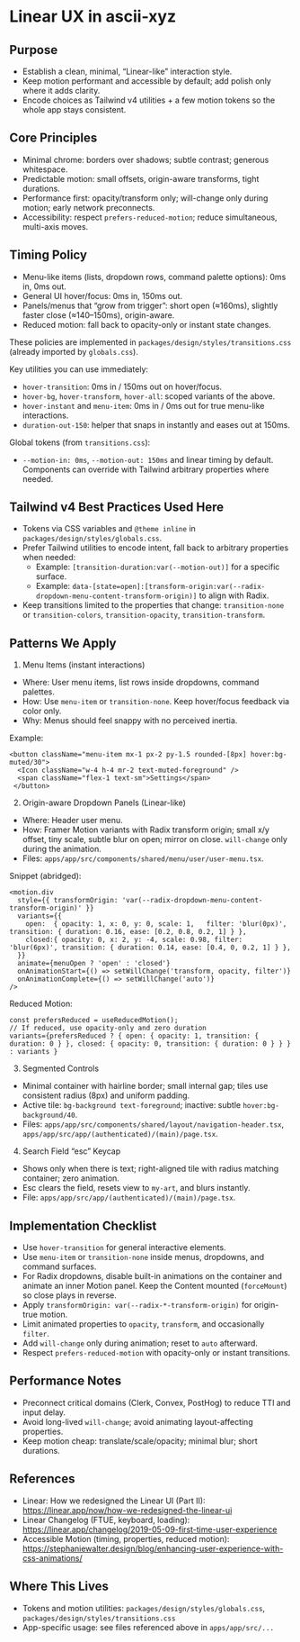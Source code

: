 # Linear UX in ascii-xyz

## Purpose
- Establish a clean, minimal, “Linear-like” interaction style.
- Keep motion performant and accessible by default; add polish only where it adds clarity.
- Encode choices as Tailwind v4 utilities + a few motion tokens so the whole app stays consistent.

## Core Principles
- Minimal chrome: borders over shadows; subtle contrast; generous whitespace.
- Predictable motion: small offsets, origin-aware transforms, tight durations.
- Performance first: opacity/transform only; will-change only during motion; early network preconnects.
- Accessibility: respect `prefers-reduced-motion`; reduce simultaneous, multi-axis moves.

## Timing Policy
- Menu-like items (lists, dropdown rows, command palette options): 0ms in, 0ms out.
- General UI hover/focus: 0ms in, 150ms out.
- Panels/menus that “grow from trigger”: short open (≈160ms), slightly faster close (≈140–150ms), origin-aware.
- Reduced motion: fall back to opacity-only or instant state changes.

These policies are implemented in `packages/design/styles/transitions.css` (already imported by `globals.css`).

Key utilities you can use immediately:
- `hover-transition`: 0ms in / 150ms out on hover/focus.
- `hover-bg`, `hover-transform`, `hover-all`: scoped variants of the above.
- `hover-instant` and `menu-item`: 0ms in / 0ms out for true menu-like interactions.
- `duration-out-150`: helper that snaps in instantly and eases out at 150ms.

Global tokens (from `transitions.css`):
- `--motion-in: 0ms`, `--motion-out: 150ms` and linear timing by default. Components can override with Tailwind arbitrary properties where needed.

## Tailwind v4 Best Practices Used Here
- Tokens via CSS variables and `@theme inline` in `packages/design/styles/globals.css`.
- Prefer Tailwind utilities to encode intent, fall back to arbitrary properties when needed:
  - Example: `[transition-duration:var(--motion-out)]` for a specific surface.
  - Example: `data-[state=open]:[transform-origin:var(--radix-dropdown-menu-content-transform-origin)]` to align with Radix.
- Keep transitions limited to the properties that change: `transition-none` or `transition-colors`, `transition-opacity`, `transition-transform`.

## Patterns We Apply

1) Menu Items (instant interactions)
- Where: User menu items, list rows inside dropdowns, command palettes.
- How: Use `menu-item` or `transition-none`. Keep hover/focus feedback via color only.
- Why: Menus should feel snappy with no perceived inertia.

Example:
```tsx
<button className="menu-item mx-1 px-2 py-1.5 rounded-[8px] hover:bg-muted/30">
  <Icon className="w-4 h-4 mr-2 text-muted-foreground" />
  <span className="flex-1 text-sm">Settings</span>
 </button>
```

2) Origin-aware Dropdown Panels (Linear-like)
- Where: Header user menu.
- How: Framer Motion variants with Radix transform origin; small x/y offset, tiny scale, subtle blur on open; mirror on close. `will-change` only during the animation.
- Files: `apps/app/src/components/shared/menu/user/user-menu.tsx`.

Snippet (abridged):
```tsx
<motion.div
  style={{ transformOrigin: 'var(--radix-dropdown-menu-content-transform-origin)' }}
  variants={{
    open:  { opacity: 1, x: 0, y: 0, scale: 1,   filter: 'blur(0px)',  transition: { duration: 0.16, ease: [0.2, 0.8, 0.2, 1] } },
    closed:{ opacity: 0, x: 2, y: -4, scale: 0.98, filter: 'blur(6px)', transition: { duration: 0.14, ease: [0.4, 0, 0.2, 1] } },
  }}
  animate={menuOpen ? 'open' : 'closed'}
  onAnimationStart={() => setWillChange('transform, opacity, filter')}
  onAnimationComplete={() => setWillChange('auto')}
/>
```

Reduced Motion:
```tsx
const prefersReduced = useReducedMotion();
// If reduced, use opacity-only and zero duration
variants={prefersReduced ? { open: { opacity: 1, transition: { duration: 0 } }, closed: { opacity: 0, transition: { duration: 0 } } } : variants }
```

3) Segmented Controls
- Minimal container with hairline border; small internal gap; tiles use consistent radius (8px) and uniform padding.
- Active tile: `bg-background text-foreground`; inactive: subtle `hover:bg-background/40`.
- Files: `apps/app/src/components/shared/layout/navigation-header.tsx`, `apps/app/src/app/(authenticated)/(main)/page.tsx`.

4) Search Field “esc” Keycap
- Shows only when there is text; right-aligned tile with radius matching container; zero animation.
- Esc clears the field, resets view to `my-art`, and blurs instantly.
- File: `apps/app/src/app/(authenticated)/(main)/page.tsx`.

## Implementation Checklist
- Use `hover-transition` for general interactive elements.
- Use `menu-item` or `transition-none` inside menus, dropdowns, and command surfaces.
- For Radix dropdowns, disable built-in animations on the container and animate an inner Motion panel. Keep the Content mounted (`forceMount`) so close plays in reverse.
- Apply `transformOrigin: var(--radix-*-transform-origin)` for origin-true motion.
- Limit animated properties to `opacity`, `transform`, and occasionally `filter`.
- Add `will-change` only during animation; reset to `auto` afterward.
- Respect `prefers-reduced-motion` with opacity-only or instant transitions.

## Performance Notes
- Preconnect critical domains (Clerk, Convex, PostHog) to reduce TTI and input delay.
- Avoid long-lived `will-change`; avoid animating layout-affecting properties.
- Keep motion cheap: translate/scale/opacity; minimal blur; short durations.

## References
- Linear: How we redesigned the Linear UI (Part II): https://linear.app/now/how-we-redesigned-the-linear-ui
- Linear Changelog (FTUE, keyboard, loading): https://linear.app/changelog/2019-05-09-first-time-user-experience
- Accessible Motion (timing, properties, reduced motion): https://stephaniewalter.design/blog/enhancing-user-experience-with-css-animations/

## Where This Lives
- Tokens and motion utilities: `packages/design/styles/globals.css`, `packages/design/styles/transitions.css`
- App-specific usage: see files referenced above in `apps/app/src/...`

